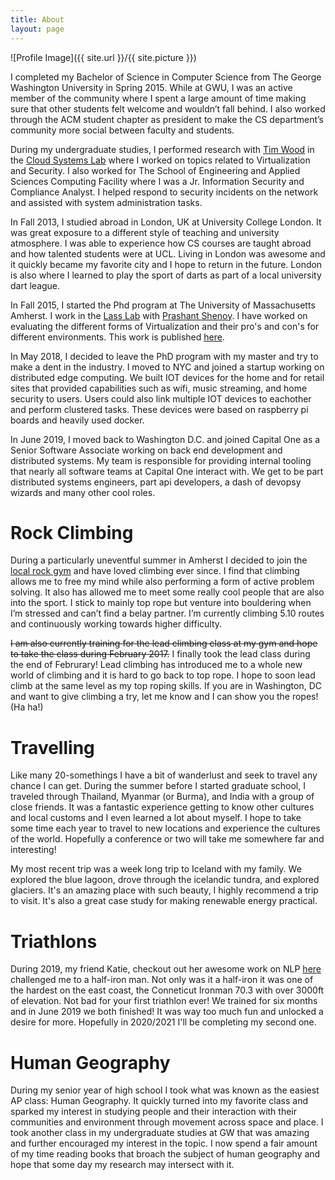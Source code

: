 ```yaml
---
title: About
layout: page
---
```

![Profile Image]({{ site.url }}/{{ site.picture }})

I completed my Bachelor of Science in Computer Science from The George Washington University in Spring 2015. While at GWU, I was an active member of the community where I spent a large amount of time making sure that other students felt welcome and wouldn’t fall behind. I also worked through the ACM student chapter as president to make the CS department’s community more social between faculty and students. 

During my undergraduate studies, I performed research with [Tim Wood](http://faculty.cs.gwu.edu/~timwood/) in the [Cloud Systems Lab](https://cloudlab.seas.gwu.edu) where I worked on topics related to Virtualization and Security. I also worked for The School of Engineering and Applied Sciences Computing Facility where I was a Jr. Information Security and Compliance Analyst. I helped respond to security incidents on the network and assisted with system administration tasks.

In Fall 2013, I studied abroad in London, UK at University College London. It was great exposure to a different style of teaching and university atmosphere. I was able to experience how CS courses are taught abroad and how talented students were at UCL. Living in London was awesome and it quickly became my favorite city and I hope to return in the future. London is also where I learned to play the sport of darts as part of a local university dart league. 

In Fall 2015, I started the Phd program at The University of Massachusetts Amherst. I work in the [Lass Lab](http://lass.cs.umass.edu) with [Prashant Shenoy](https://people.cs.umass.edu/~shenoy/). I have worked on evaluating the different forms of Virtualization and their pro's and con's for different environments. This work is published [here](/publication/containers-vm/). 

In May 2018, I decided to leave the PhD program with my master and try to make a dent in the industry. I moved to NYC and joined a startup working on distributed edge computing. We built IOT devices for the home and for retail sites that provided capabilities such as wifi, music streaming, and home security to users. Users could also link multiple IOT devices to eachother and perform clustered tasks. These devices were based on raspberry pi boards and heavily used docker.

In June 2019, I moved back to Washington D.C. and joined Capital One as a Senior Software Associate working on back end development and distributed systems. My team is responsible for providing internal tooling that nearly all software teams at Capital One interact with. We get to be part distributed systems engineers, part api developers, a dash of devopsy wizards and many other cool roles. 

# Rock Climbing


<!-- {{< figure library="1" src="climbing.jpg"  width="300" >}} -->

During a particularly uneventful summer in Amherst I decided to join the [local rock gym](https://www.centralrockgym.com/hadley/) and have loved climbing ever since. I find that climbing allows me to free my mind while also performing a form of active problem solving. It also has allowed me to meet some really cool people that are also into the sport. I stick to mainly top rope but venture into bouldering when I’m stressed and can’t find a belay partner. 
I’m currently climbing 5.10 routes and continuously working towards higher difficulty. 

~~I am also currently training 
for the lead climbing class at my gym and hope to take the class during February 2017.~~ I finally took the lead class during the end of Februrary! Lead climbing has introduced me to a whole new world of climbing and it is hard to go back to top rope. I hope to soon lead climb at the same level as my top roping skills.  If you are in Washington, DC and want to give climbing a try, let me know and I can show you the ropes! (Ha ha!)

# Travelling 

<!--{% include image.html url="/images/traveling.jpg" caption="Thailand" width=300 align="left" %}-->
<!--{{< figure library="1" src="traveling.jpg"   width="300" >}}-->
<!-- {{< gallery album="1" >}} -->
Like many 20-somethings I have a bit of wanderlust and seek to travel any chance I can get. During the summer before I started graduate school, I traveled through Thailand, Myanmar (or Burma), and India with a group of close friends. It was a fantastic experience getting to know other cultures and local customs and I even learned a lot about myself. I hope to take some time each year to travel to new locations and experience the cultures of the world. Hopefully a conference or two will take me somewhere far and interesting! 

My most recent trip was a week long trip to Iceland with my family. We explored the blue lagoon, drove through the icelandic tundra, and explored glaciers. It's an amazing place with such beauty, I highly recommend a trip to visit. It's also a great case study for making renewable energy practical. 


# Triathlons

During 2019, my friend Katie, checkout out her awesome work on NLP [here](https://kakeith.github.io/) challenged me to a half-iron man. Not only was it a half-iron it was one of the hardest on the east coast, the Conneticut Ironman 70.3 with over 3000ft of elevation. Not bad for your first triathlon ever! We trained for six months and in June 2019 we both finished! It was way too much fun and unlocked a desire for more. Hopefully in 2020/2021 I'll be completing my second one.

# Human Geography
<!--{% include image.html url="/images/octojekyll.png" caption="Octojekyll." width=300 align="right" %}
-->
During my senior year of high school I took what was known as the easiest AP class: Human Geography. It quickly turned into my favorite class and sparked my interest in studying people and their interaction with their communities and environment through movement across space and place. I took another class in my undergraduate studies at GW that was amazing and further encouraged my interest in the topic. I now spend a fair amount of my time reading books that broach the subject of human geography and hope that some day my research may intersect with it.


<!-- <ul class="skill-list">
	<li>HTML - Jade - Haml - Erb</li>
	<li>Responsive (Mobile First)</li>
	<li>CSS (Stylus, Sass, Less)</li>
	<li>Css Frameworks (Bootstrap, Foundation)</li>
	<li>Javascript (Design Patterns, Testes)</li>
	<li>NodeJS</li>
	<li>AngularJS - ReactJS</li>
	<li>Grunt - Gulp - Yeoman</li>
	<li>Git</li>
	<li>PHP</li>
	<li>Python</li>
	<li>MySQL - MongoDB</li>
	<li>Scrum and Kanban</li>
	<li>TDD e Continuous Integration</li>
</ul> -->

<!-- <h2>Projects</h2>

<ul>
	<li><a href="https://github.com/">Lorem Lorem</a></li>
	<li><a href="https://github.com/">Ipsum Dolor</a></li>
	<li><a href="https://github.com/">Dolor Lorem</a></li>
</ul> -->
